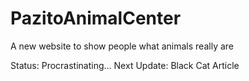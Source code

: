 # PazitoAnimalCenter
A new website to show people what animals really are

Status: Procrastinating...
Next Update: Black Cat Article
